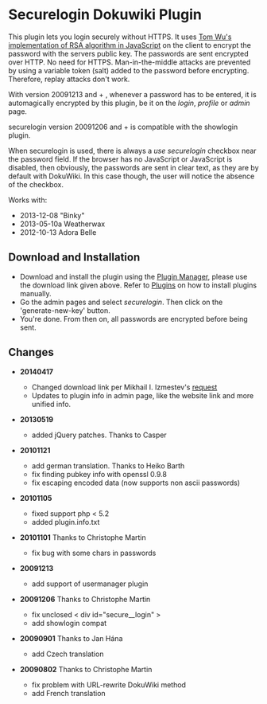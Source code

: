 Securelogin Dokuwiki Plugin
==============

This plugin lets you login securely without HTTPS. It uses [Tom Wu's implementation of RSA algorithm in JavaScript](http://www-cs-students.stanford.edu/~tjw/jsbn/) on the client to encrypt the password with the servers public key. The passwords are sent encrypted over HTTP. No need for HTTPS. Man-in-the-middle attacks are prevented by using a variable token (salt) added to the password before encrypting. Therefore, replay attacks don't work.

With version 20091213 and + , whenever a password has to be entered, it is automagically encrypted by this plugin, be it on the
*login*, *profile* or *admin* page.

securelogin version 20091206 and + is compatible with the showlogin plugin.

When securelogin is used, there is always a *use securelogin* checkbox near the password field. If the browser has no JavaScript or JavaScript is disabled, then obviously, the passwords are sent in clear text, as they are by default with DokuWiki. In this case though, the user will notice the absence of the checkbox.

Works with:
  
  * 2013-12-08 "Binky"
  * 2013-05-10a Weatherwax
  * 2012-10-13 Adora Belle 

Download and Installation
--------------

  - Download and install the plugin using the [Plugin Manager](https://www.dokuwiki.org/plugin:plugin), please use the download link given above. Refer to [Plugins](https://www.dokuwiki.org/plugins) on how to install plugins manually.
  - Go the admin pages and select *securelogin*. Then click on the 'generate-new-key' button.
  - You're done. From then on, all passwords are encrypted before being sent.

Changes
--------------
  * **20140417**
    * Changed download link per Mikhail I. Izmestev's [request](http://github.com/izmmisha/dokuwiki-securelogin/pull/1)
    * Updates to plugin info in admin page, like the website link and more unified info.

  * **20130519**
    * added jQuery patches. Thanks to Casper

  * **20101121**
    * add german translation. Thanks to Heiko Barth
    * fix finding pubkey info with openssl 0.9.8
    * fix escaping encoded data (now supports non ascii passwords)

  * **20101105**
    * fixed support php < 5.2
    * added plugin.info.txt

  * **20101101** Thanks to Christophe Martin
    * fix bug with some chars in passwords

  * **20091213** 
    * add support of usermanager plugin

  * **20091206** Thanks to Christophe Martin
    * fix unclosed < div id="secure__login" >
    * add showlogin compat

  * **20090901** Thanks to Jan Hána
    * add Czech translation

  * **20090802** Thanks to Christophe Martin
    * fix problem with URL-rewrite DokuWiki method
    * add French translation

